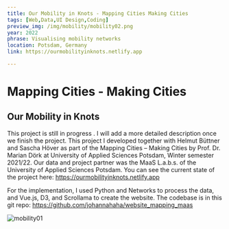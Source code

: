 ```yaml
---
title: Our Mobility in Knots - Mapping Cities Making Cities
tags: [Web,Data,UI Design,Coding]
preview_img: /img/mobility/mobility02.png
year: 2022
phrase: Visualising mobility networks
location: Potsdam, Germany
link: https://ourmobilityinknots.netlify.app

---
```


# Mapping Cities - Making Cities
## Our Mobility in Knots

This project is still in progress
. 
I will add a more detailed description once we finish the project.
This project I developed together with Helmut Büttner and Sascha Höver as part of the Mapping Cities – Making Cities by Prof. Dr. Marian Dörk at University of Applied Sciences Potsdam, Winter semester 2021/22. Our data and project partner was the MaaS L.a.b.s. of the University of Applied Sciences Potsdam. 
You can see the current state of the project here: https://ourmobilityinknots.netlify.app

For the implementation, I used Python and Networks to process the data, and Vue.js, D3, and Scrollama to create the website. The codebase is in this git repo: https://github.com/johannahaha/website_mapping_maas


![mobility01](/img/mobility/mobility02.png)